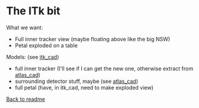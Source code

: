 # The ITk bit

What we want:
- Full inner tracker view (maybe floating above like the big NSW)
- Petal exploded on a table

Models: (see [itk_cad](itk_cad))
- full inner tracker (I'll see if I can get the new one, otherwise extract from [atlas_cad](atlas_cad))
- surrounding detector stuff, maybe (see [atlas_cad](atlas_cad))
- full petal (have, in itk_cad, need to make exploded view)

[Back to readme](README.md)